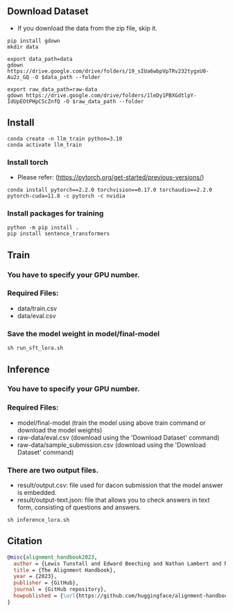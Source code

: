 ## Download Dataset
- If you download the data from the zip file, skip it.
```
pip install gdown
mkdir data
```

```
export data_path=data
gdown https://drive.google.com/drive/folders/19_sIUa6wbpVpTRv232tygxU0-Au2z_GQ -O $data_path --folder

export raw_data_path=raw-data
gdown https://drive.google.com/drive/folders/1leDy1PBXGdtlpY-IdUpEOtPHpCScZnfQ -O $raw_data_path --folder
```

## Install
```
conda create -n llm_train python=3.10
conda activate llm_train
```

### Install torch
- Please refer: (https://pytorch.org/get-started/previous-versions/)
```
conda install pytorch==2.2.0 torchvision==0.17.0 torchaudio==2.2.0 pytorch-cuda=11.8 -c pytorch -c nvidia
```

### Install packages for training
```
python -m pip install .
pip install sentence_transformers
```

## Train
### You have to specify your GPU number.
### Required Files: 
- data/train.csv
- data/eval.csv
### Save the model weight in model/final-model
```
sh run_sft_lora.sh
```

## Inference

### You have to specify your GPU number.
### Required Files: 
- model/final-model (train the model using above train command or download the model weights)
- raw-data/eval.csv (download using the 'Download Dataset' command)
- raw-data/sample_submission.csv (download using the 'Download Dataset' command)
  
### There are two output files. 
- result/output.csv: file used for dacon submission that the model answer is embedded.
- result/output-text.json: file that allows you to check answers in text form, consisting of questions and answers.
```
sh inference_lora.sh
```

## Citation

```bibtex
@misc{alignment_handbook2023,
  author = {Lewis Tunstall and Edward Beeching and Nathan Lambert and Nazneen Rajani and Shengyi Huang and Kashif Rasul and Alexander M. Rush and Thomas Wolf},
  title = {The Alignment Handbook},
  year = {2023},
  publisher = {GitHub},
  journal = {GitHub repository},
  howpublished = {\url{https://github.com/huggingface/alignment-handbook}}
}
```

